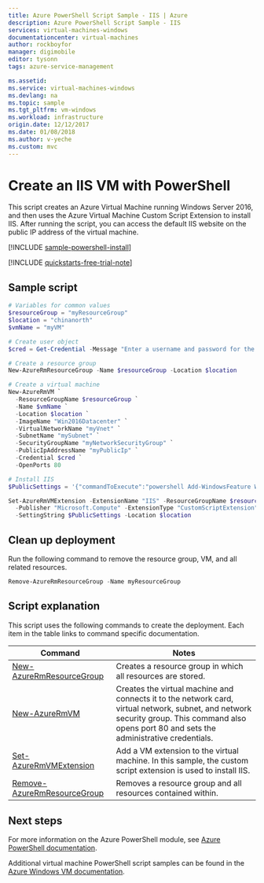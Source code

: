 ```yaml
---
title: Azure PowerShell Script Sample - IIS | Azure
description: Azure PowerShell Script Sample - IIS
services: virtual-machines-windows
documentationcenter: virtual-machines
author: rockboyfor
manager: digimobile
editor: tysonn
tags: azure-service-management

ms.assetid:
ms.service: virtual-machines-windows
ms.devlang: na
ms.topic: sample
ms.tgt_pltfrm: vm-windows
ms.workload: infrastructure
origin.date: 12/12/2017
ms.date: 01/08/2018
ms.author: v-yeche
ms.custom: mvc
---
```


# Create an IIS VM with PowerShell

This script creates an Azure Virtual Machine running Windows Server 2016, and then uses the Azure Virtual Machine Custom Script Extension to install IIS. After running the script, you can access the default IIS website on the public IP address of the virtual machine.

[!INCLUDE [sample-powershell-install](../../../includes/sample-powershell-install-no-ssh.md)]

[!INCLUDE [quickstarts-free-trial-note](../../../includes/quickstarts-free-trial-note.md)]

## Sample script

```powershell
# Variables for common values
$resourceGroup = "myResourceGroup"
$location = "chinanorth"
$vmName = "myVM"

# Create user object
$cred = Get-Credential -Message "Enter a username and password for the virtual machine."

# Create a resource group
New-AzureRmResourceGroup -Name $resourceGroup -Location $location

# Create a virtual machine
New-AzureRmVM `
  -ResourceGroupName $resourceGroup `
  -Name $vmName `
  -Location $location `
  -ImageName "Win2016Datacenter" `
  -VirtualNetworkName "myVnet" `
  -SubnetName "mySubnet" `
  -SecurityGroupName "myNetworkSecurityGroup" `
  -PublicIpAddressName "myPublicIp" `
  -Credential $cred `
  -OpenPorts 80

# Install IIS
$PublicSettings = '{"commandToExecute":"powershell Add-WindowsFeature Web-Server"}'

Set-AzureRmVMExtension -ExtensionName "IIS" -ResourceGroupName $resourceGroup -VMName $vmName `
  -Publisher "Microsoft.Compute" -ExtensionType "CustomScriptExtension" -TypeHandlerVersion 1.4 `
  -SettingString $PublicSettings -Location $location
```

## Clean up deployment 

Run the following command to remove the resource group, VM, and all related resources.

```powershell
Remove-AzureRmResourceGroup -Name myResourceGroup
```

## Script explanation

This script uses the following commands to create the deployment. Each item in the table links to command specific documentation.

| Command | Notes |
|---|---|
| [New-AzureRmResourceGroup](https://docs.microsoft.com/powershell/module/azurerm.resources/new-azurermresourcegroup) | Creates a resource group in which all resources are stored. |
| [New-AzureRmVM](https://docs.microsoft.com/powershell/module/azurerm.compute/new-azurermvm) | Creates the virtual machine and connects it to the network card, virtual network, subnet, and network security group. This command also opens port 80 and sets the administrative credentials. |
| [Set-AzureRmVMExtension](https://docs.microsoft.com/powershell/module/azurerm.compute/set-azurermvmextension) | Add a VM extension to the virtual machine. In this sample, the custom script extension is used to install IIS. |
|[Remove-AzureRmResourceGroup](https://docs.microsoft.com/powershell/module/azurerm.resources/remove-azurermresourcegroup) | Removes a resource group and all resources contained within. |

## Next steps

For more information on the Azure PowerShell module, see [Azure PowerShell documentation](https://docs.microsoft.com/powershell/azure/overview).

Additional virtual machine PowerShell script samples can be found in the [Azure Windows VM documentation](../windows/powershell-samples.md?toc=%2fvirtual-machines%2fwindows%2ftoc.json).
<!-- Update_Description: update meta properties, update cmdlet content -->